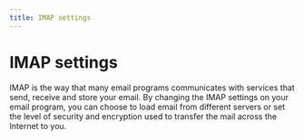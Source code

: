 ```yaml
---
title: IMAP settings
---
```

# IMAP settings

IMAP is the way that many email programs communicates with services that send, receive and store your email. By changing the IMAP settings on your email program, you can choose to load email from different servers or set the level of security and encryption used to transfer the mail across the Internet to you.
